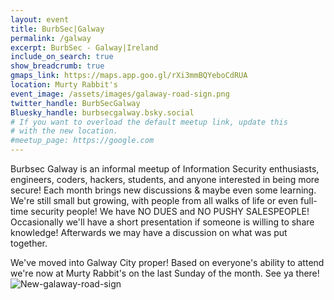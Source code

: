 ```yaml
---
layout: event
title: BurbSec|Galway
permalink: /galway
excerpt: BurbSec - Galway|Ireland
include_on_search: true
show_breadcrumb: true
gmaps_link: https://maps.app.goo.gl/rXi3mmBQYeboCdRUA
location: Murty Rabbit's
event_image: /assets/images/galaway-road-sign.png
twitter_handle: BurbSecGalway
Bluesky_handle: burbsecgalway.bsky.social
# If you want to overload the default meetup link, update this
# with the new location.
#meetup_page: https://google.com
---
```


Burbsec Galway is an informal meetup of Information Security enthusiasts,
engineers, coders, hackers, students, and anyone interested in being more 
secure! Each month brings new discussions & maybe even some learning. 
We're still small but growing, with people from all walks of life or even
full-time security people! We have NO DUES and NO PUSHY SALESPEOPLE! 
Occasionally we'll have a short presentation if someone is willing to share 
knowledge! Afterwards we may have a discussion on what was put together.

We've moved into Galway City proper! Based on everyone's ability to attend
we're now at Murty Rabbit's on the last Sunday of the month. See ya there!
![New-galaway-road-sign](https://github.com/user-attachments/assets/a2210c1f-f11b-4b9e-937e-956ddddf258d)
